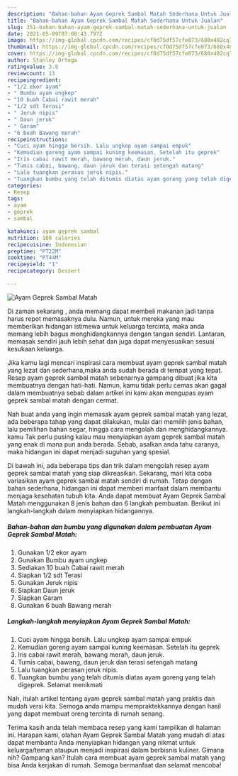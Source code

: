 ```yaml
---
description: "Bahan-bahan Ayam Geprek Sambal Matah Sederhana Untuk Jualan"
title: "Bahan-bahan Ayam Geprek Sambal Matah Sederhana Untuk Jualan"
slug: 351-bahan-bahan-ayam-geprek-sambal-matah-sederhana-untuk-jualan
date: 2021-05-09T07:00:43.797Z
image: https://img-global.cpcdn.com/recipes/cf0d75df57cfe073/680x482cq70/ayam-geprek-sambal-matah-foto-resep-utama.jpg
thumbnail: https://img-global.cpcdn.com/recipes/cf0d75df57cfe073/680x482cq70/ayam-geprek-sambal-matah-foto-resep-utama.jpg
cover: https://img-global.cpcdn.com/recipes/cf0d75df57cfe073/680x482cq70/ayam-geprek-sambal-matah-foto-resep-utama.jpg
author: Stanley Ortega
ratingvalue: 3.8
reviewcount: 13
recipeingredient:
- "1/2 ekor ayam"
- " Bumbu ayam ungkep"
- "10 buah Cabai rawit merah"
- "1/2 sdt Terasi"
- " Jeruk nipis"
- " Daun jeruk"
- " Garam"
- "6 buah Bawang merah"
recipeinstructions:
- "Cuci ayam hingga bersih. Lalu ungkep ayam sampai empuk"
- "Kemudian goreng ayam sampai kuning keemasan. Setelah itu geprek"
- "Iris cabai rawit merah, bawang merah, daun jeruk."
- "Tumis cabai, bawang, daun jeruk dan terasi setengah matang"
- "Lalu tuangkan perasan jeruk nipis."
- "Tuangkan bumbu yang telah ditumis diatas ayam goreng yang telah digeprek. Selamat menikmati"
categories:
- Resep
tags:
- ayam
- geprek
- sambal

katakunci: ayam geprek sambal 
nutrition: 108 calories
recipecuisine: Indonesian
preptime: "PT22M"
cooktime: "PT44M"
recipeyield: "1"
recipecategory: Dessert

---
```



![Ayam Geprek Sambal Matah](https://img-global.cpcdn.com/recipes/cf0d75df57cfe073/680x482cq70/ayam-geprek-sambal-matah-foto-resep-utama.jpg)

Di zaman  sekarang , anda memang dapat membeli makanan jadi tanpa harus repot memasaknya dulu. Namun, untuk mereka yang mau memberikan hidangan istimewa untuk keluarga tercinta, maka anda memang lebih bagus menghidangkannya dengan tangan sendiri. Lantaran, memasak sendiri jauh lebih sehat dan juga dapat menyesuaikan sesuai kesukaan keluarga.

Jika kamu lagi mencari inspirasi cara membuat ayam geprek sambal matah yang lezat dan sederhana,maka anda sudah berada di tempat yang tepat. Resep ayam geprek sambal matah  sebenarnya gampang dibuat jika kita membuatnya dengan hati-hati. Namun, kamu tidak perlu cemas akan gagal dalam membuatnya 
sebab dalam artikel ini kami akan mengupas ayam geprek sambal matah dengan cermat.  



Nah buat anda yang ingin memasak ayam geprek sambal matah yang lezat, ada beberapa tahap yang dapat dilakukan, mulai dari memilih jenis bahan, lalu pemilihan bahan segar, hingga cara mengolah dan menghidangkannya. kamu Tak perlu pusing kalau mau menyiapkan ayam geprek sambal matah yang enak di mana pun anda berada. Sebab, asalkan anda  tahu caranya, maka hidangan ini dapat menjadi suguhan yang spesial.

Di bawah ini, ada beberapa tips dan trik dalam mengolah resep ayam geprek sambal matah yang siap dikreasikan. Sekarang, mari kita coba variasikan ayam geprek sambal matah sendiri di rumah. Tetap dengan bahan sederhana, hidangan ini dapat memberi manfaat dalam membantu menjaga kesehatan tubuh kita. Anda dapat membuat Ayam Geprek Sambal Matah menggunakan 8 jenis bahan dan 6 langkah pembuatan. Berikut ini langkah-langkah dalam menyiapkan hidangannya.

<!--inarticleads1-->

##### Bahan-bahan dan bumbu yang digunakan dalam pembuatan Ayam Geprek Sambal Matah:

1. Gunakan 1/2 ekor ayam
1. Gunakan  Bumbu ayam ungkep
1. Sediakan 10 buah Cabai rawit merah
1. Siapkan 1/2 sdt Terasi
1. Gunakan  Jeruk nipis
1. Siapkan  Daun jeruk
1. Siapkan  Garam
1. Gunakan 6 buah Bawang merah




<!--inarticleads2-->

##### Langkah-langkah menyiapkan Ayam Geprek Sambal Matah:

1. Cuci ayam hingga bersih. Lalu ungkep ayam sampai empuk
1. Kemudian goreng ayam sampai kuning keemasan. Setelah itu geprek
1. Iris cabai rawit merah, bawang merah, daun jeruk.
1. Tumis cabai, bawang, daun jeruk dan terasi setengah matang
1. Lalu tuangkan perasan jeruk nipis.
1. Tuangkan bumbu yang telah ditumis diatas ayam goreng yang telah digeprek. Selamat menikmati




Nah, itulah artikel tentang  ayam geprek sambal matah  yang praktis dan mudah versi kita. Semoga anda mampu mempraktekkannya dengan hasil yang dapat membuat oreng tercinta di rumah senang. 

Terima kasih anda telah membaca resep yang kami tampilkan di halaman ini. Harapan kami, olahan  Ayam Geprek Sambal Matah yang mudah di atas dapat membantu Anda menyiapkan hidangan yang nikmat untuk keluarga/teman ataupun menjadi inspirasi dalam berbisnis kuliner. Gimana nih? Gampang kan? Itulah cara membuat ayam geprek sambal matah yang bisa Anda kerjakan di rumah. Semoga bermanfaat dan selamat mencoba!

